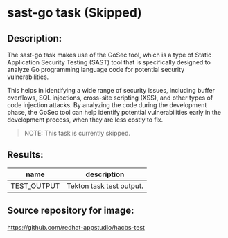 # sast-go task (Skipped)

## Description:

The sast-go task makes use of the GoSec tool, which is a type of Static Application Security Testing (SAST) tool that is specifically designed to analyze Go programming language code for potential security vulnerabilities.

This helps in identifying a wide range of security issues, including buffer overflows, SQL injections, cross-site scripting (XSS), and other types of code injection attacks. By analyzing the code during the development phase, the GoSec tool can help identify potential vulnerabilities early in the development process, when they are less costly to fix.

> NOTE: This task is currently skipped.

## Results:

| name               | description              |
|--------------------|--------------------------|
| TEST_OUTPUT  | Tekton task test output. |

## Source repository for image:

https://github.com/redhat-appstudio/hacbs-test
